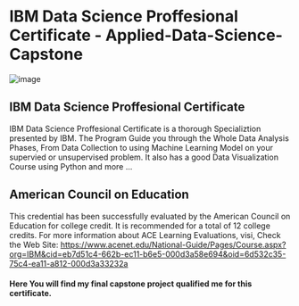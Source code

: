 # IBM Data Science Proffesional Certificate  - Applied-Data-Science-Capstone
![image](https://user-images.githubusercontent.com/71176586/184463294-b568cf30-2f04-4b2f-867a-de90638ab29e.png)


## IBM Data Science Proffesional Certificate
IBM Data Science Proffesional Certificate is a thorough Specializtion presented by IBM. The Program Guide you through the Whole Data Analysis Phases, From Data Collection to using Machine Learning Model on your supervied or unsupervised problem. It also has a good Data Visualization Course using Python and more ...

## American Council on Education
This credential has been successfully evaluated by the American Council on Education for college credit. It is recommended for a total of 12 college credits. For more information about ACE Learning Evaluations, visi, Check the Web Site: 
https://www.acenet.edu/National-Guide/Pages/Course.aspx?org=IBM&cid=eb7d51c4-662b-ec11-b6e5-000d3a58e694&oid=6d532c35-75c4-ea11-a812-000d3a33232a


#### Here You will find my final capstone project qualified me for this certificate.
